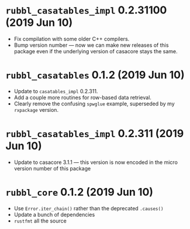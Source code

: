 # `rubbl_casatables_impl` 0.2.31100 (2019 Jun 10)

- Fix compilation with some older C++ compilers.
- Bump version number — now we can make new releases of this package even if
  the underlying version of casacore stays the same.

# `rubbl_casatables` 0.1.2 (2019 Jun 10)

- Update to `casatables_impl` 0.2.311.
- Add a couple more routines for row-based data retrieval.
- Clearly remove the confusing `spwglue` example, superseded by my `rxpackage`
  version.

# `rubbl_casatables_impl` 0.2.311 (2019 Jun 10)

- Update to casacore 3.1.1 — this version is now encoded in
  the micro version number of this package

# `rubbl_core` 0.1.2 (2019 Jun 10)

- Use `Error.iter_chain()` rather than the deprecated `.causes()`
- Update a bunch of dependencies
- `rustfmt` all the source
